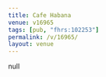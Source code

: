 ```yaml
---
title: Cafe Habana
venue: v16965
tags: [pub, "fhrs:102253"]
permalink: /v/16965/
layout: venue
---
```

null